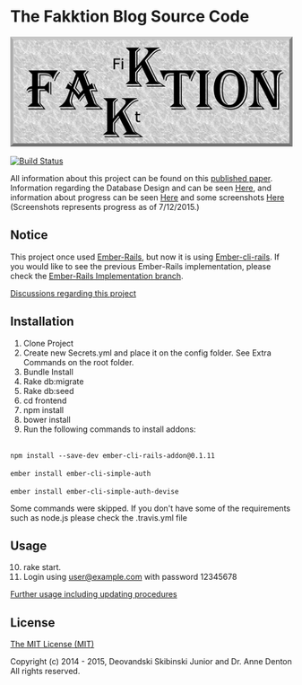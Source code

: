 # The Fakktion Blog Source Code

![](/FakktionLogo.png)

[![Build Status](https://travis-ci.org/Deovandski/Fakktion.svg?branch=master)](https://travis-ci.org/Deovandski/Fakktion)

All information about this project can be found on this [published paper](http://www.micsymposium.org/mics2015/ProceedingsMICS_2015/Skibinski_3C1_31.pdf). Information regarding the Database Design and can be seen [Here](erd.pdf), and information about progress can be seen [Here](Documents/TODO.txt) and some screenshots [Here](https://www.facebook.com/media/set/?set=a.510229305806158.1073741833.100004572798493&type=1&l=55c801085f) (Screenshots represents progress as of 7/12/2015.)

## Notice
This project once used [Ember-Rails](https://github.com/emberjs/ember-rails), but now it is using [Ember-cli-rails](https://github.com/rwz/ember-cli-rails). If you would like to see the previous Ember-Rails implementation, please check the [Ember-Rails Implementation branch](https://github.com/Deovandski/Fakktion/tree/Ember-Rails).

[Discussions regarding this project](Documents/discussions.md)

## Installation

1. Clone Project
2. Create new Secrets.yml and place it on the config folder. See Extra Commands on the root folder.
3. Bundle Install
4. Rake db:migrate
5. Rake db:seed
6. cd frontend
7. npm install
8. bower install
9. Run the following commands to install addons:

```

npm install --save-dev ember-cli-rails-addon@0.1.11

ember install ember-cli-simple-auth

ember install ember-cli-simple-auth-devise
```
Some commands were skipped. If you don't have some of the requirements such as node.js please check the .travis.yml file

## Usage

10. rake start.
11. Login using user@example.com with password 12345678

[Further usage including updating procedures](Documents/ExtraCommands.md)

## License

[The MIT License (MIT)](Documents/LICENSE.md)

Copyright (c) 2014 - 2015, Deovandski Skibinski Junior and Dr. Anne Denton
All rights reserved.
